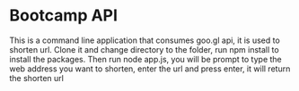 # Bootcamp API
This is a command line application that consumes goo.gl api, it is used to shorten url.
Clone it and change directory to the folder,
run npm install to install the packages.
Then run node app.js, you will be prompt to type the web address you want to shorten, enter the url and press enter, it will return the shorten url
